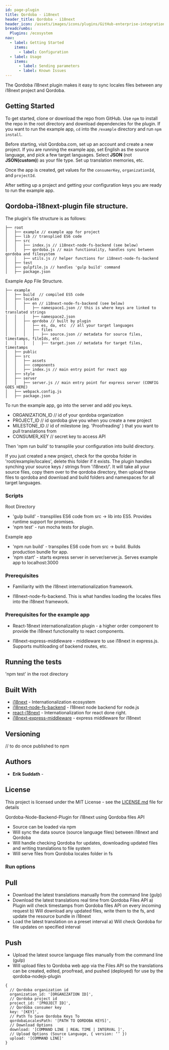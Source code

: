 ```yaml
---
id: page-plugin
title: Qordoba - i18next
header_title: Qordoba - i18next
header_icon: /assets/images/icons/plugins/GitHub-enterprise-integration.png
breadcrumbs:
  Plugins: /ecosystem
nav:
  - label: Getting Started
    items:
      - label: Configuration
  - label: Usage
    items:
      - label: Sending parameters
      - label: Known Issues
---
```


The Qordoba i18next plugin makes it easy to sync locales files between any i18next project and Qordoba.

## Getting Started

To get started, clone or download the repo from GitHub. Use `npm` to install the repo in the root directory and download dependencies for the plugin. If you want to run the example app, `cd` into the `/example` directory and run `npm install`.

Before starting, visit Qordoba.com, set up an account and create a new project. If you are running the example app, set English as the source language, and pick a few target languages. Select **JSON** (not **JSON(custom)**) as your file type. Set up translation memories, etc. 

Once the app is created, get values for the `consumerKey`, `organizationId`, and `projectId`.

After setting up a project and getting your configuration keys you are ready to run the example app.

## Qordoba-i18next-plugin file structure.
The plugin's file structure is as follows:

```
├── root
│   ├── example // example app for project
│   ├── lib // transplied ES6 code
│   ├── src
│   │   ├── index.js // i18next-node-fs-backend (see below)
│   │   ├── qordoba.js // main functionality, handles sync between qordoba and filesystem
│   │   ├── utils.js // helper functions for i18next-node-fs-backend
│   ├── test
│   ├── gulpfile.js // handles 'gulp build' command
│   ├── package.json
```

Example App File Structure.

```
├── example
│   ├── build  // compiled ES5 code
│   ├── locales
│   │   ├── en // i18next-node-fs-backend (see below)
│   │   │   ├── namespace1.json // this is where keys are linked to translated strings
│   │   │   ├── namespace2.json
│   │   ├── qordoba // built by plugin
│   │   │   ├── es, da, etc  // all your target languages
│   │   │   ├── files
│   │   │   │   ├── source.json // metadata for source files, timestamps, fileIds, etc
│   │   │   │   ├── target.json // metadata for target files, timestamps
│   ├── public
│   ├── src
│   │   ├── assets
│   │   ├── components
│   │   ├── index.js // main entry point for react app
│   ├── style
│   ├── server
│   │   ├── server.js // main entry point for express server (CONFIG GOES HERE)
│   ├── webpack.config.js
│   ├── package.json
```

To run the example app, go into the server and add you keys.
- ORGANIZATION_ID // id of your qordoba organization
- PROJECT_ID // id qordoba give you when you create a new project
- MILESTONE_ID // id of milestone (eg. 'Proofreading' ) that you want to pull translations from
- CONSUMER_KEY // secret key to access API
	
Then 'npm run build' to transplile your configuration into build directory.

If you just created a new project, check for the qoroba folder in 'root/example/locales', delete this folder if it exists. The plugin handles synching your source keys / strings from 'i18next/<source language>'. It will take all your source files, copy them over to the qordoba directory, then upload these files to qordoba and download and build folders and namespaces for all target languages.

### Scripts

Root Directory
- 'gulp build' - transpliles ES6 code from src -> lib into ES5. Provides runtime support for promises.
- 'npm test' - run mocha tests for plugin.

Example app
- 'npm run build' - transpiles ES6 code from src -> build. Builds production bundle for app.
- 'npm start' - starts express server in server/server.js. Serves example app to localhost:3000

### Prerequisites

- Familiarity with the i18next internationalization framework.

- I18next-node-fs-backend. This is what handles loading the locales files into the i18next framework. 

### Prerequisites for the example app

- React-18next internationalization plugin - a higher order component to provide the i18next functionality to react components.

- I18next-express-middleware - middleware to use i18next in express.js. Supports multiloading of backend routes, etc.

## Running the tests

'npm test' in the root directory

## Built With

* [i18next](http://i18next.com/) - Internationalization ecosystem
* [i18next-node-fs-backend](https://github.com/i18next/i18next-node-fs-backend/) - I18next node backend for node.js
* [react-i18next](https://github.com/i18next/react-i18next) - Internationalization for react done right.
* [i18next-express-middleware](https://github.com/i18next/i18next-express-middleware) - express middleware for i18next


## Versioning

// to do once published to npm

## Authors

* **Erik Suddath** -

## License

This project is licensed under the MIT License - see the [LICENSE.md](LICENSE.md) file for details


Qordoba-Node-Backend-Plugin for i18next using Qordoba files API
  * Source can be loaded via npm
  * Will sync the data source (source language files) between i18next and Qordoba
  * Will handle checking Qordoba for updates, downloading updated files and writing translations to file system
  * Will serve files from Qordoba locales folder in fs
  
### Run options

## Pull 
  * Download the latest translations manually from the command line (gulp)
  * Download the latest translations real time from Qordoba Files API
  a) Plugin will check timestamps from Qordoba files API on every incoming request 
  b) Will download any updated files, write them to the fs, and update the resource bundle in i18next
  * Load the latest translation on a preset interval
  a) Will check Qordoba for file updates on specified interval

## Push
  * Upload the latest source language files manually from the command line (gulp)
  * Will upload files to Qordoba web app via the Files API so the translations can be created, edited, proofread, and pushed (deployed) for use by the qordoba-nodejs-plugin 

```
{
  // Qordoba organization id
  organization_id: '[ORGANIZATION ID]',
  // Qordoba project id
  project_id: '[PROJECT ID]',
  // Qordoba consumer key
  key: '[KEY]',
  // Path To Save Qordoba Keys To
  qordobaLocalesPath: '[PATH TO QORDOBA KEYS]',
  // Download Options
  download: '[COMMAND LINE | REAL TIME | INTERVAL ]',
  // Upload Options (Source Language, { version: ‘’ })
  upload: '[COMMAND LINE]'
}
```
